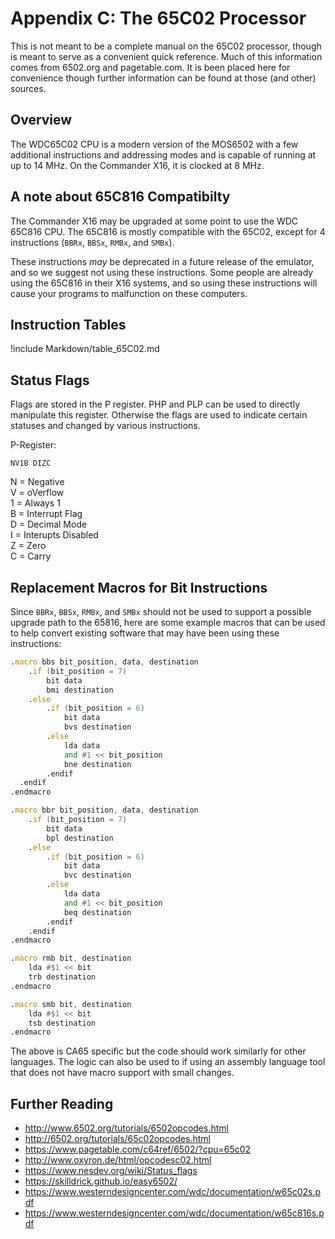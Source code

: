# Appendix C: The 65C02 Processor

This is not meant to be a complete manual on the 65C02 processor, though is
meant to serve as a convenient quick reference. Much of this information comes
from 6502.org and pagetable.com. It is been placed here for convenience though
further information can be found at those (and other) sources.

## Overview

The WDC65C02 CPU is a modern version of the MOS6502 with a few additional
instructions and addressing modes and is capable of running at up to 14 MHz. On
the Commander X16, it is clocked at 8 MHz.

## A note about 65C816 Compatibilty

The Commander X16 may be upgraded at some point to use the WDC 65C816 CPU.
The 65C816 is mostly compatible with the 65C02, except for 4 instructions
(`BBRx`, `BBSx`, `RMBx`, and `SMBx`).

These instructions *may* be deprecated in a future release of the emulator, and
so we suggest not using these instructions. Some people are already using the
65C816 in their X16 systems, and so using these instructions will cause your
programs to malfunction on these computers.

## Instruction Tables

!include Markdown/table_65C02.md

## Status Flags

Flags are stored in the P register. PHP and PLP can be used
to directly manipulate this register. Otherwise the flags
are used to indicate certain statuses and changed by
various instructions.

P-Register:

`NV1B DIZC`

  N = Negative  
  V = oVerflow  
  1 = Always 1  
  B = Interrupt Flag  
  D = Decimal Mode  
  I = Interupts Disabled  
  Z = Zero  
  C = Carry  

## Replacement Macros for Bit Instructions

Since `BBRx`, `BBSx`, `RMBx`, and `SMBx` should not be used to support a possible
upgrade path to the 65816, here are some example macros that can be used to
help convert existing software that may have been using these instructions:

```asm
.macro bbs bit_position, data, destination
	.if (bit_position = 7)
		bit data
		bmi destination
	.else
		.if (bit_position = 6)
			bit data
			bvs destination
		.else
			lda data
			and #1 << bit_position
			bne destination
		.endif
  .endif
.endmacro

.macro bbr bit_position, data, destination
	.if (bit_position = 7)
		bit data
		bpl destination
	.else
		.if (bit_position = 6)
			bit data
			bvc destination
		.else
			lda data
			and #1 << bit_position
			beq destination
		.endif
	.endif
.endmacro

.macro rmb bit, destination
	lda #$1 << bit
	trb destination
.endmacro

.macro smb bit, destination
	lda #$1 << bit
	tsb destination
.endmacro
```

The above is CA65 specific but the code should work similarly for other
languages. The logic can also be used to if using an assembly language tool
that does not have macro support with small changes.

## Further Reading

- <http://www.6502.org/tutorials/6502opcodes.html>
- <http://6502.org/tutorials/65c02opcodes.html>
- <https://www.pagetable.com/c64ref/6502/?cpu=65c02>
- <http://www.oxyron.de/html/opcodesc02.html>
- <https://www.nesdev.org/wiki/Status_flags>
- <https://skilldrick.github.io/easy6502/>
- <https://www.westerndesigncenter.com/wdc/documentation/w65c02s.pdf>
- <https://www.westerndesigncenter.com/wdc/documentation/w65c816s.pdf>

[^1]: Add 1 cycle if a page boundary is crossed  
[^2]: Add 1 cycle if branch is taken on the same page, or 2 if it's taken to
a different page  
[^3]: 65C02 specific addressing mode  
[^4]: 65C02 specific op-code  
[^5]: Not supported on the 65C816  

<!-- For PDF formatting -->
<div class="page-break"></div>
